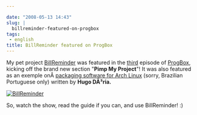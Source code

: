 ```yaml
---

date: "2008-05-13 14:43"
slug: |
  billreminder-featured-on-progbox
tags:
 - english
title: BillReminder featured on ProgBox
---
```


My pet project [BillReminder](http://code.google.com/p/billreminder/)
was featured in the [third](http://www.progbox.co.uk/wordpress/?p=549)
episode of [ProgBox](http://www.progbox.co.uk/wordpress/), kicking off
the brand new section "**Pimp My Project**"! It was also featured as an
exemple onÂ [packaging software for Arch
Linux](http://hdoria.archlinux-br.org/blog/2008/05/08/como-criar-pacotes-para-o-arch-linux/)
(sorry, Brazilian Portuguese only) written by **Hugo DÃ³ria.**

[![BillReminder](http://farm1.static.flickr.com/155/426001389_b9b08fdfdb_o.png)](http://www.flickr.com/photos/ogmaciel/426001389/)

So, watch the show, read the guide if you can, and use BillReminder! :)
